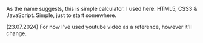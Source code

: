 As the name suggests, this is simple calculator. 
I used here: HTML5, CSS3 & JavaScript. 
Simple, just to start somewhere.

(23.07.2024) For now I've used youtube video as a reference, however it'll change.
